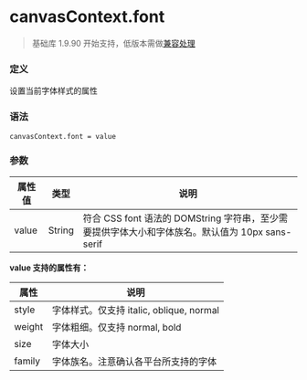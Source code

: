 <!-- https://developers.weixin.qq.com/miniprogram/dev/api/canvas/font.html -->

canvasContext.font
==================

> 基础库 1.9.90 开始支持，低版本需做[兼容处理](https://developers.weixin.qq.com/miniprogram/dev/framework/compatibility.html)

### 定义

设置当前字体样式的属性

### 语法

    canvasContext.font = value
    

### 参数

  属性值  |  类型     |  说明                                                                 
----------|-----------|-----------------------------------------------------------------------
  value   |  String   |符合 CSS font 语法的 DOMString 字符串，至少需要提供字体大小和字体族名。默认值为 10px sans-serif

**value 支持的属性有：**

  属性     |  说明                               
-----------|-------------------------------------
  style    |字体样式。仅支持 italic, oblique, normal
  weight   |  字体粗细。仅支持 normal, bold      
  size     |  字体大小                           
  family   | 字体族名。注意确认各平台所支持的字体
